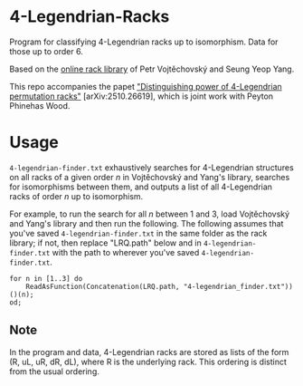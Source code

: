 # 4-Legendrian-Racks
Program for classifying 4-Legendrian racks up to isomorphism. Data for those up to order 6.

Based on the [online rack library](https://www.cs.du.edu/~petr/libraries_of_algebraic_structures.html) of Petr Vojtěchovský and Seung Yeop Yang.

This repo accompanies the papet ["Distinguishing power of 4-Legendrian permutation racks"](https://arxiv.org/abs/2510.26619) \[arXiv:2510.26619], which is joint work with Peyton Phinehas Wood.

# Usage
`4-legendrian-finder.txt` exhaustively searches for 4-Legendrian structures on all racks of a given order _n_ in Vojtěchovský and Yang's library, searches for isomorphisms between them, and outputs a list of all 4-Legendrian racks of order _n_ up to isomorphism.

For example, to run the search for all _n_ between 1 and 3, load Vojtěchovský and Yang's library and then run the following. The following assumes that you've saved `4-legendrian-finder.txt` in the same folder as the rack library; if not, then replace "LRQ.path" below and in `4-legendrian-finder.txt` with the path to wherever you've saved `4-legendrian-finder.txt`.
```
for n in [1..3] do
	ReadAsFunction(Concatenation(LRQ.path, "4-legendrian_finder.txt"))()(n);
od;
```
## Note
In the program and data, 4-Legendrian racks are stored as lists of the form (R, uL, uR, dR, dL), where R is the underlying rack. This ordering is distinct from the usual ordering.

